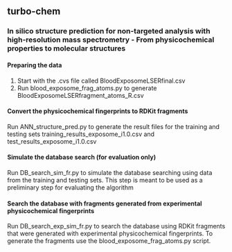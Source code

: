 ## turbo-chem
### In silico structure prediction for non-targeted analysis with high-resolution mass spectrometry - From physicochemical properties to molecular structures

#### Preparing the data  
1. Start with the .cvs file called BloodExposomeLSERfinal.csv  
2. Run blood_exposome_frag_atoms.py to generate BloodExposomeLSERfragment_atoms_R.csv  

#### Convert the physicochemical fingerprints to RDKit fragments
Run ANN_structure_pred.py to generate the result files for the training and testing sets training_results_exposome_i1.0.csv and test_results_exposome_i1.0.csv

#### Simulate the database search (for evaluation only)
Run DB_search_sim_fr.py to simulate the database searching using data from the training and testing sets. This step is meant to be used as a preliminary step for evaluating the algorithm

#### Search the database with fragments generated from experimental physicochemical fingerprints
Run DB_search_exp_sim_fr.py to search the database using RDKit fragments that were generated with experimental physicochemical fingerprints. To generate the fragments use the blood_exposome_frag_atoms.py script.


